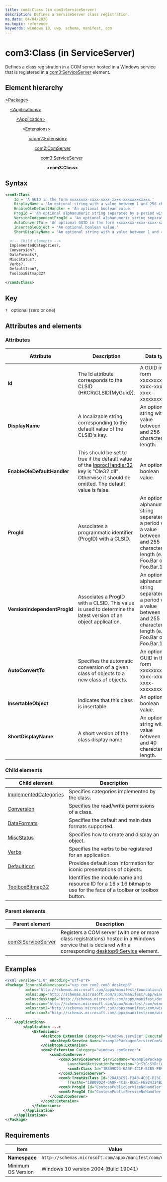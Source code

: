 ```yaml
---
title: com3:Class (in com3:ServiceServer)
description: Defines a ServiceServer class registration.
ms.date: 04/04/2020
ms.topic: reference
keywords: windows 10, uwp, schema, manifest, com
---
```


# com3:Class (in ServiceServer)

Defines a class registration in a COM server hosted in a Windows service that is registered in a [com3:ServiceServer](element-com3-serviceserver.md) element.

## Element hierarchy

[\<Package\>](element-package.md)

&nbsp;&nbsp;&nbsp;&nbsp;[\<Applications\>](element-applications.md)

&nbsp;&nbsp;&nbsp;&nbsp; &nbsp;&nbsp;&nbsp;&nbsp;[\<Application\>](element-application.md)

&nbsp;&nbsp;&nbsp;&nbsp; &nbsp;&nbsp;&nbsp;&nbsp; &nbsp;&nbsp;&nbsp;&nbsp;[\<Extensions\>](element-1-extensions.md)

&nbsp;&nbsp;&nbsp;&nbsp; &nbsp;&nbsp;&nbsp;&nbsp; &nbsp;&nbsp;&nbsp;&nbsp; &nbsp;&nbsp;&nbsp;&nbsp;[\<com2:Extension\>](element-com2-extension.md)

&nbsp;&nbsp;&nbsp;&nbsp; &nbsp;&nbsp;&nbsp;&nbsp; &nbsp;&nbsp;&nbsp;&nbsp; &nbsp;&nbsp;&nbsp;&nbsp; &nbsp;&nbsp;&nbsp;&nbsp;[com2:ComServer](element-com2-comserver.md)

&nbsp;&nbsp;&nbsp;&nbsp; &nbsp;&nbsp;&nbsp;&nbsp; &nbsp;&nbsp;&nbsp;&nbsp; &nbsp;&nbsp;&nbsp;&nbsp; &nbsp;&nbsp;&nbsp;&nbsp; &nbsp;&nbsp;&nbsp;&nbsp;[com3:ServiceServer](element-com3-serviceserver.md)

&nbsp;&nbsp;&nbsp;&nbsp; &nbsp;&nbsp;&nbsp;&nbsp; &nbsp;&nbsp;&nbsp;&nbsp; &nbsp;&nbsp;&nbsp;&nbsp; &nbsp;&nbsp;&nbsp;&nbsp; &nbsp;&nbsp;&nbsp;&nbsp; &nbsp;&nbsp;&nbsp;&nbsp;**\<com3:Class\>**

## Syntax

```xml
<com3:Class
    Id = 'A GUID in the form xxxxxxxx-xxxx-xxxx-xxxx-xxxxxxxxxxxx.'
    DisplayName = 'An optional string with a value between 1 and 256 characters in length.'
    EnableOleDefaultHandler = 'An optional boolean value.'
    ProgId = 'An optional alphanumeric string separated by a period with a value between 1 and 255 characters in length (e.g. Foo.Bar or Foo.Bar.1).'
    VersionIndependentProgId = 'An optional alphanumeric string separated by a period with a value between 1 and 255 characters in length (e.g. Foo.Bar or Foo.Bar.1).'
    AutoConvertTo = 'An optional GUID in the form xxxxxxxx-xxxx-xxxx-xxxx-xxxxxxxxxxxx.'
    InsertableObject = 'An optional boolean value.'
    ShortDisplayName = 'An optional string with a value between 1 and 40 characters in length.' >

  <!-- Child elements -->
  ImplementedCategories?,
  Conversion?,
  DataFormats?,
  MiscStatus?,
  Verbs?,
  DefaultIcon?,
  ToolboxBitmap32? 
  
</com3:Class>
```

## Key

`?`    optional (zero or one)

## Attributes and elements

### Attributes

| Attribute | Description | Data type | Required | Default value |
|-|-|-|-|-|
| **Id** | The Id attribute corresponds to the CLSID (HKCR\CLSID\{MyGuid}). | A GUID in the form xxxxxxxx-xxxx-xxxx-xxxx-xxxxxxxxxxxx. | Yes |  |
| **DisplayName** | A localizable string corresponding to the default value of the CLSID's key. | An optional string with a value between 1 and 256 characters in length. | No |  |
| **EnableOleDefaultHandler** | This should be set to true if the default value of the [InprocHandler32](/windows/win32/com/inprochandler32) key is "Ole32.dll". Otherwise it should be omitted. The default value is false. | An optional boolean value. | No |  |
| **ProgId** | Associates a programmatic identifier (ProgID) with a CLSID. | An optional alphanumeric string separated by a period with a value between 1 and 255 characters in length (e.g. Foo.Bar or Foo.Bar.1). | No |  |
| **VersionIndependentProgId** | Associates a ProgID with a CLSID. This value is used to determine the latest version of an object application. | An optional alphanumeric string separated by a period with a value between 1 and 255 characters in length (e.g. Foo.Bar or Foo.Bar.1). | No |  |
| **AutoConvertTo** | Specifies the automatic conversion of a given class of objects to a new class of objects. | An optional GUID in the form xxxxxxxx-xxxx-xxxx-xxxx-xxxxxxxxxxxx. | No |  |
| **InsertableObject** | Indicates that this class is insertable. | An optional boolean value. | No |  |
| **ShortDisplayName** | A short version of the class display name. | An optional string with a value between 1 and 40 characters in length. | No |  |

### Child elements

| Child element | Description |
|-|-|
| [ImplementedCategories](element-com-exe-implementedcategories.md) | Specifies categories implemented by the class. |
| [Conversion](element-com-exe-conversion.md) | Specifies the read/write permissions of a class. |
| [DataFormats](element-com-exe-dataformats.md) | Specifies the default and main data formats supported. |
| [MiscStatus](element-com-exe-miscstatus.md) | Specifies how to create and display an object. |
| [Verbs](element-com-exe-verbs.md) | Specifies the verbs to be registered for an application. |
| [DefaultIcon](element-com-exe-defaulticon.md) | Provides default icon information for iconic presentations of objects. |
| [ToolboxBitmap32](element-com-exe-toolboxbitmap32.md) | Identifies the module name and resource ID for a 16 x 16 bitmap to use for the face of a toolbar or toolbox button. |

### Parent elements

| Parent element | Description |
|-|-|
| [com3:ServiceServer](element-com3-serviceserver.md) | Registers a COM server (with one or more class registrations) hosted in a Windows service that is declared with a corresponding [desktop6:Service](element-desktop6-service.md) element. |

## Examples

```xml
<?xml version="1.0" encoding="utf-8"?>
<Package IgnorableNamespaces="uap com com2 com3 desktop6"
         xmlns="http://schemas.microsoft.com/appx/manifest/foundation/windows10"
         xmlns:uap="http://schemas.microsoft.com/appx/manifest/uap/windows10"
         xmlns:desktop6="http://schemas.microsoft.com/appx/manifest/desktop/windows10/6"
         xmlns:com="http://schemas.microsoft.com/appx/manifest/com/windows10"
         xmlns:com2="http://schemas.microsoft.com/appx/manifest/com/windows10/2"
         xmlns:com3="http://schemas.microsoft.com/appx/manifest/com/windows10/3">
...
    <Applications>
        <Application ...>
            <Extensions>
                <desktop6:Extension Category="windows.service" Executable="ContosoPackagedService.exe" EntryPoint="packagedServiceComServer.service">
                    <desktop6:Service Name="examplePackagedServiceComServer" StartupType="manual" StartAccount="localService" /> 
                </desktop6:Extension>
                <com2:Extension Category="windows.comServer">
                    <com2:ComServer>
                        <com3:ServiceServer ServiceName="examplePackagedServiceComServer" DisplayName="ServicePackage public service server" 
                            LaunchAndActivationPermission="O:SYG:SYD:(A;;11;;;WD)(A;;11;;;RC)(A;;11;;;AC)(A;;11;;;AN)S:P(ML;;NX;;;S-1-16-0)">
                            <com3:Class Id="1BB09D24-6A0F-4C1F-BCB5-FB924324B2F5" DisplayName="CLSID_ContosoPublicServiceNoHandler"/>
                        </com3:ServiceServer>
                        <com3:TreatAsClass Id="2DAA3C97-F340-4C0E-B23C-92338974C5E9" DisplayName="CLSID_ContosoPublicServiceTreatAs" 
                            TreatAs="1BB09D24-6A0F-4C1F-BCB5-FB924324B2F5"/>
                        <com3:ProgId Id="ContosoPublicServiceNoHandler" Clsid="1BB09D24-6A0F-4C1F-BCB5-FB924324B2F5"/>
                        <com3:ProgId Id="ContosoPublicServiceNoHandler.1" CurrentVersion="ContosoPublicServiceNoHandler"/>
                    </com2:ComServer>
                </com2:Extension>
            </Extensions>
        </Application>
    </Applications>
</Package>
```

## Requirements

| Item | Value |
|--|--|
| **Namespace** | `http://schemas.microsoft.com/appx/manifest/com/windows10/3` |
| Minimum OS Version | Windows 10 version 2004 (Build 19041) |

